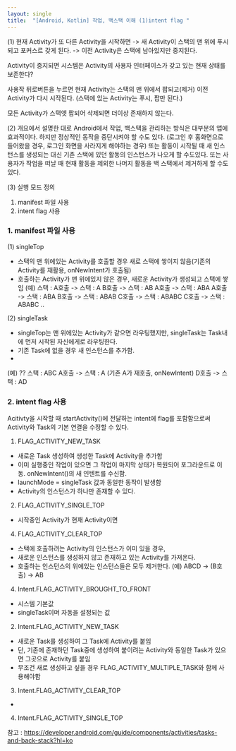 ```yaml
---
layout: single
title:  "[Android, Kotlin] 작업, 백스택 이해 (1)intent flag "
---
```


(1)
현재 Activity가 또 다른 Activity을 시작하면
-> 새 Activity이 스택의 맨 위에 푸시되고 포커스르 갖게 된다.
-> 이전 Activity은 스택에 남아있지만 중지된다.

Activity이 중지되면 
시스템은 Activity의 사용자 인터페이스가 갖고 있는 현재 상태를 보존한다?

사용작 뒤로버튼을 누르면
현재 Activity는 스택의 맨 위에서 팝되고(제거) 
이전 Activity가 다시 시작된다.
(스택에 있는 Activity는 푸시, 팝만 된다.)

모든 Activity가 스택엣 팝되어 삭제되면 더이상 존재하지 않는다.


(2)
개요에서 설명한 대로 Android에서 작업, 백스택을 관리하는 방식은 대부분의 앱에 효과적이다.
하지만 정상적인 동작을 중단시켜야 할 수도 있다.
(로그인 후 홈화면으로 들어왔을 경우, 로그인 화면을 사라지게 해야하는 경우)
또는 활동이 시작될 때 새 인스턴스를 생성되는 대신 
기존 스택에 있던 활동의 인스턴스가 나오게 할 수도있다.
또는 사용자가 작업을 떠날 때 현재 활동을 제외한 나머지 활동을 백 스택에서 제거하게 할 수도있다.


(3) 실행 모드 정의
1) manifest 파일 사용
2) intent flag 사용

### 1. manifest 파일 사용
(1) singleTop
- 스택의 맨 위에있는 Activity를 호출할 경우 새로 스택에 쌓이지 않음(기존의 Activity를 재활용, onNewIntent가 호출됨)
- 호출하는 Activity가 맨 위에있지 않은 경우, 새로운 Activity가 생성되고 스택에 쌓임
(예)
스택 : 
A호출 -> 스택 : A
B호출 -> 스택 : AB
A호출 -> 스택 : ABA
A호출 -> 스택 : ABA
B호출 -> 스택 : ABAB
C호출 -> 스택 : ABABC
C호출 -> 스택 : ABABC
..

(2) singleTask
- singleTop는 맨 위에있는 Activity가 같으면 라우팅했지만, singleTask는 Task내에 먼저 시작된 자신에게로 라우팅한다.
- 기존 Task에 없을 경우 새 인스턴스를 추가함.
- 
(예) ??
스택 : ABC
A호출 -> 스택 : A (기존 A가 재호출, onNewIntent)
D호출 -> 스택 : AD



### 2. intent flag 사용
Acitivty을 시작할 때 startActivity()에 전달하는 intent에 flag를 포함함으로써
Activity와 Task의 기본 연결을 수정할 수 있다.

1. FLAG_ACTIVITY_NEW_TASK
- 새로운 Task 생성하여 생성한 Task에 Activity을 추가함
- 이미 실행중인 작업이 있으면 그 작업이 마지막 상태가 복원되어 포그라운드로 이동. onNewIntent()의 새 인텐트를 수신함.
- launchMode = singleTask 값과 동일한 동작이 발생함
- Activity의 인스턴스가 하나만 존재할 수 있다.

2. FLAG_ACTIVITY_SINGLE_TOP
- 시작중인 Activity가 현재 Activity이면

4. FLAG_ACTIVITY_CLEAR_TOP
- 스택에 호출하려는 Activity의 인스턴스가 이미 있을 경우,
- 새로운 인스턴스를 생성하지 않고 존재하고 있는 Activity를 가져온다.
- 호출하는 인스턴스의 위에있는 인스턴스들은 모두 제거한다.
(예)
ABCD -> (B호출) -> AB

4. Intent.FLAG_ACTIVITY_BROUGHT_TO_FRONT
- 시스템 기본값
- singleTask이며 자동을 설정되는 값

2. Intent.FLAG_ACTIVITY_NEW_TASK
- 새로운 Task를 생성하여 그 Task에 Activity를 붙임
- 단, 기존에 존재하던 Task중에 생성하여 붙이려는 Activity와 동일한 Task가 있으면
  그곳으로 Activity를 붙임
- 무조건 새로 생성하고 싶을 경우 FLAG_ACTIVITY_MULTIPLE_TASK와 함께 사용해야함

3. Intent.FLAG_ACTIVITY_CLEAR_TOP
- 

4. Intent.FLAG_ACTIVITY_SINGLE_TOP


참고 : https://developer.android.com/guide/components/activities/tasks-and-back-stack?hl=ko
